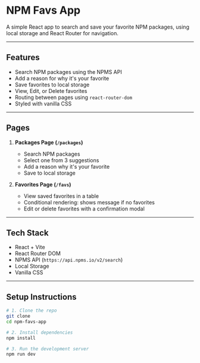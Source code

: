 #  NPM Favs App

A simple React app to search and save your favorite NPM packages, using local storage and React Router for navigation.

---

##  Features

-  Search NPM packages using the NPMS API
-  Add a reason for why it's your favorite
- Save favorites to local storage
- View, Edit, or Delete favorites
-  Routing between pages using `react-router-dom`
- Styled with vanilla CSS

---

##  Pages

1. **Packages Page (`/packages`)**  
   - Search NPM packages  
   - Select one from 3 suggestions  
   - Add a reason why it's your favorite  
   - Save to local storage

2. **Favorites Page (`/favs`)**  
   - View saved favorites in a table  
   - Conditional rendering: shows message if no favorites  
   - Edit or delete favorites with a confirmation modal

---

## Tech Stack

- React + Vite
- React Router DOM
- NPMS API (`https://api.npms.io/v2/search`)
- Local Storage
- Vanilla CSS

---

## Setup Instructions

```bash
# 1. Clone the repo
git clone
cd npm-favs-app

# 2. Install dependencies
npm install

# 3. Run the development server
npm run dev

